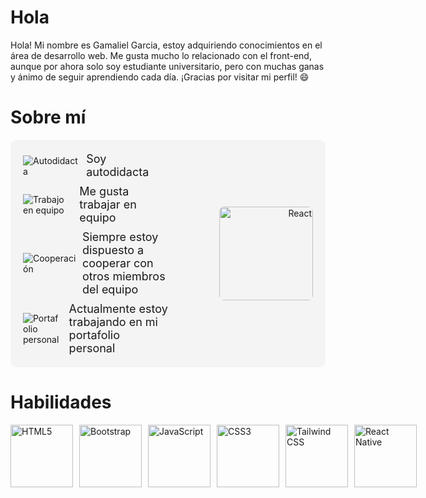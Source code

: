 # Hola <Desarrolladores/>

Hola! Mi nombre es Gamaliel Garcia, estoy adquiriendo conocimientos en el área de desarrollo web. Me gusta mucho lo relacionado con el front-end, aunque por ahora solo soy estudiante universitario, pero con muchas ganas y ánimo de seguir aprendiendo cada día. ¡Gracias por visitar mi perfil! 😄

# Sobre mí

<div style="display: flex; align-items: center; justify-content: space-between; padding: 20px; background-color: #f4f4f4; border-radius: 10px;">
  <div style="flex: 1;">
    <div style="display: flex; align-items: center; margin-bottom: 10px;">
      <img src="https://img.icons8.com/color/24/000000/book.png" alt="Autodidacta" style="margin-right: 10px; vertical-align: middle; margin-top: 2px;"> 
      <span style="font-size: 18px;">Soy autodidacta</span>
    </div>
    <div style="display: flex; align-items: center; margin-bottom: 10px;">
      <img src="https://img.icons8.com/color/24/000000/teamwork.png" alt="Trabajo en equipo" style="margin-right: 10px; vertical-align: middle; margin-top: 2px;"> 
      <span style="font-size: 18px;">Me gusta trabajar en equipo</span>
    </div>
    <div style="display: flex; align-items: center; margin-bottom: 10px;">
      <img src="https://img.icons8.com/color/24/000000/handshake.png" alt="Cooperación" style="margin-right: 10px; vertical-align: middle; margin-top: 2px;"> 
      <span style="font-size: 18px;">Siempre estoy dispuesto a cooperar con otros miembros del equipo</span>
    </div>
    <div style="display: flex; align-items: center;">
      <img src="https://img.icons8.com/color/24/000000/telescope.png" alt="Portafolio personal" style="margin-right: 10px; vertical-align: middle; margin-top: 2px;"> 
      <span style="font-size: 18px;">Actualmente estoy trabajando en mi portafolio personal</span>
    </div>
  </div>
  <div style="flex: 1; text-align: right;">
    <img src="https://upload.wikimedia.org/wikipedia/commons/a/a7/React-icon.svg" alt="React" width="150" style="border-radius: 8px;">
  </div>
</div>




# Habilidades

<div style="display: flex; align-items: center;">
  <!-- HTML5 -->
  <img src="https://upload.wikimedia.org/wikipedia/commons/6/61/HTML5_logo_and_wordmark.svg" alt="HTML5" width="100" height="100" style="object-fit: contain; margin-right: 10px;">
  
  <!-- Bootstrap -->
  <img src="https://upload.wikimedia.org/wikipedia/commons/b/b2/Bootstrap_logo.svg" alt="Bootstrap" width="100" height="100" style="object-fit: contain; margin-right: 10px;">
  
  <!-- JavaScript -->
  <img src="https://upload.wikimedia.org/wikipedia/commons/6/6a/JavaScript-logo.png" alt="JavaScript" width="100" height="100" style="object-fit: contain; margin-right: 10px;">
  
  <!-- CSS3 -->
  <img src="https://upload.wikimedia.org/wikipedia/commons/d/d5/CSS3_logo_and_wordmark.svg" alt="CSS3" width="100" height="100" style="object-fit: contain; margin-right: 10px;">
  
  <!-- Tailwind CSS -->
  <img src="https://upload.wikimedia.org/wikipedia/commons/d/d5/Tailwind_CSS_Logo.svg" alt="Tailwind CSS" width="100" height="100" style="object-fit: contain; margin-right: 10px;">
  
  <!-- React Native -->
  <img src="https://upload.wikimedia.org/wikipedia/commons/a/a7/React-icon.svg" alt="React Native" width="100" height="100" style="object-fit: contain; margin-right: 10px;">
</div>


